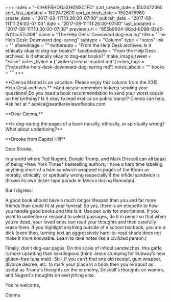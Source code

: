 +++
index = "-KrHKFBHOGaXHGNSC1FD"
sort_create_date = 1502472360
sort_last_updated = 1502472600
sort_publish_date = 1502475960
create_date = "2017-08-11T10:26:00-07:00"
publish_date = "2017-08-11T11:26:00-07:00"
date = "2017-08-11T11:26:00-07:00"
last_updated = "2017-08-11T10:30:00-07:00"
preview_url = "855b9604-96cd-b098-92d5-2d11cc57c309"
name = "The Help Desk: Downward dog-earing"
title = "The Help Desk: Downward dog-earing"
subtype = "Column"
type = "notes"
link = ""
shareimage = ""
twitterauto = "From the Help Desk archives: Is it ethically okay to dog-ear books?"
facebookauto = "From the Help Desk archives: Is it ethically okay to dog-ear books?"
make_image_tweet = "False"
notes_byline = ["writers/cienna-madrid.md"]
notes_tags = ["notes/the-help-desk-downward-dog-earing.md"]
notes_about = ""
books = ""
+++
<p class="intro">**Cienna Madrid is on vacation. Please enjoy this column from the 2015 Help Desk archives.** *And please remember to keep sending your questions! Do you need a book recommendation to send your worst cousin on her birthday? Is it okay to read erotica on public transit? Cienna can help. Ask her at * advice@seattlereviewofbooks.com.</p>

<p class="noindent">**Dear Cienna,**</p>

<p class="noindent">**Is dog-earing the pages of a book morally, ethically, or spiritually wrong? What about underlining?**</p>

<p class="noindent">**Brooke from Capitol Hill**</p>

<p class="noindent">Dear Brooke,</p>

<p class="noindent">In a world where Ted Nugent, Donald Trump, and Mark Driscoll can all boast of being *New York Times* bestselling authors, I have a hard time labeling anything short of a ham sandwich wrapped in pages of the Koran as morally, ethically, or spiritually wrong (especially if the infidel sandwich is thrown its own ticker-tape parade in Mecca during Ramadan).</p>

But I digress. 

A good book should have a much longer lifespan than you and far more friends than could fit at your funeral. So yes, there is an etiquette to how you handle good books and this is it: Use pen only for inscriptions. If you want to underline or respond to select passages, do it in pencil so that when you’re dead, your loved ones can read your thoughts and then carefully erase them. If you highlight anything outside of a school textbook, you are a dick (even then, turning text an aggressively hard-to-read shade does not make it more knowable. Learn to take notes like a civilized person.) 

Finally, don’t dog-ear pages. On the scale of infidel sandwiches, this gaffe is more upsetting than sacrilegious (think Jesus stumping for Subway’s new gluten-free tuna melt). Still, if you can’t find one old receipt, gum wrapper, divorce decree, etc. to mark your place in a book then you're about as useful as Trump's thoughts on the economy, Driscoll's thoughts on women, and Nugent's thoughts on everything else.

<p class="noindent">You’re welcome,</p>
<p class="noindent">Cienna</p>